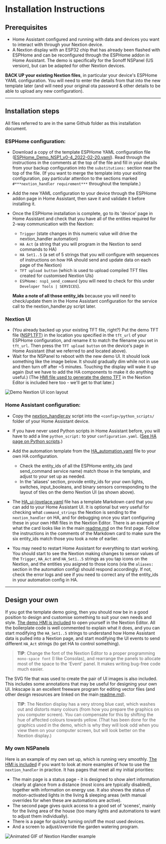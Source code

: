 # Installation Instructions

## Prerequisites
* Home Assistant configured and running with data and devices you want to interact with through your Nextion device.
* A Nextion display with an ESP32 chip that has already been flashed with ESPHome and can be reconfigured through the ESPHome addon in Home Assistant.  The demo is specifically for the Sonoff NSPanel (US version), but can be adapted for other Nextion devices.

**BACK UP your existing Nextion files**, in particular your device's ESPHome YAML configuration.  You will need to enter the details from that into the new template later (and will need your original ota password & other details to be able to upload any new configuration).

---

## Installation steps
All files referred to are in the same Github folder as this installation document.
### ESPHome configuration:
* Download a copy of the template ESPHome YAML configuration file ([ESPHome_Demo_NSP1_v0-4_2022-02-20.yaml](https://github.com/krizkontrolz/Home-Assistant-nextion_handler/blob/main/v0-4/ESPHome_Demo_NSP1_v0-4_2022-02-20.yaml)).  Read through the instructions in the comments at the top of the file and fill in your details from your backup configuration into the ```substitutions:``` section near the top of the file.  (If you want to merge the template into your exiting configuration, pay particular attention to the sections marked ```#***nextion_handler requirement***``` throughout the template.)
* Add the new YAML configuration to your device through the ESPHome addon page in Home Assistant, then save it and validate it before installing it.
* Once the ESPHome installation is complete, go to its 'device' page in Home Assistant and check that you have all of the entities required for 2-way communication with the Nextion:
  * ```Trigger``` (state changes in this numeric value will drive the nextion_handler automation)
  * ```HA Act``` (a string that you will program in the Nextion to send commands to HA)
  * ```HA Set1..5``` (a set of 5 strings that you will configure with sequences of instructions on how HA should send and update data on each page of the Nextion)
  * ```TFT upload button``` (which is used to upload compiled TFT files created for customised Nextion UIs)
  * ```ESPHome: nsp1_send_command``` (you will need to check for this under ```Developer Tools | SERVICES```).
  
  **Make a note of all those entity_ids** because you will need to check/update them in the Home Assistant configuration for the service call to the nextion_handler.py script later.

### Nextion UI

* (You already backed up your existing TFT file, right?) Put the demo TFT file ([NSP1.TFT](https://github.com/krizkontrolz/Home-Assistant-nextion_handler/blob/main/v0-4/nsp1.tft)) in the location you specified in the ```tft_url``` of your ESPHome configuration, and rename it to match the filename you set in ```tft_url```.  Then press the ```TFT upload button``` on the device's page in Home Assistant (that we referred to and located above).
* Wait for the NSPanel to reboot with the new demo UI.  It should look something like the image below.  It should gradually dim while not in use and then turn off after ~5 minutes.  Touching the display will wake it up again (but we have to add the HA components to make it do anything useful.) (The [HMI file used to generate the demo TFT](https://github.com/krizkontrolz/Home-Assistant-nextion_handler/blob/main/v0-4/Template_Demo_v0-4_2022-02-18.HMI) in the Nextion Editor is included here too - we'll get to that later.)

![Demo Nextion UI icon layout](https://github.com/krizkontrolz/Home-Assistant-nextion_handler/blob/main/v0-4/Demo_off.png)

### Home Assistant configuration:
* Copy the [nextion_handler.py](https://github.com/krizkontrolz/Home-Assistant-nextion_handler/blob/main/v0-4/nextion_handler.py) script into the ```<config>/python_scripts/``` folder of your Home Assistant device.
* If you have never used Python scripts in Home Assistant before, you will have to add a line ```python_script:``` to your ```configuration.yaml```.  ([See HA page on Python scripts](https://www.home-assistant.io/integrations/python_script/).)

* Add the automation template from the [HA_automation.yaml](https://github.com/krizkontrolz/Home-Assistant-nextion_handler/blob/main/v0-4/HA_automation.yaml) file to your own HA configuration.
  * Check the entity_ids of all the ESPHome entity_ids (and send_command service name) match those in the template, and adjust to your set up as needed.
  * In the 'aliases' section, provide entity_ids for your own lights, switches, input_booleans, and binary sensors corresponding to the layout of tiles on the demo Nextion UI (as shown above).

* The [HA_ui-lovelace.yaml](https://github.com/krizkontrolz/Home-Assistant-nextion_handler/blob/main/v0-4/HA_ui-lovelace.yaml) file has a template Markdown card that you can add to your Home Assistant UI.  It is optional but very useful for checking what ```command_strings``` the Nextion is sending to the ```nextion_handler``` on HA, and for debugging once you start configuring these in your own HMI files in the Nextion Editor.  There is an example of what the card looks like in the main [readme.md](https://github.com/krizkontrolz/Home-Assistant-nextion_handler/blob/main/README.md#examples-with-shorthand-notation) on the first page.  Follow the instructions in the comments of the Markdown card to make sure the six entity_ids match those you took a note of earlier.

* You may need to restart Home Assistant for everything to start working.  You should start to see the Nextion making changes to sensor values of the ```Trigger```, ```HA_Act``` and ```HA_Set1..5``` strings as you tap icons on the Nextion, and the entities you asigned to those icons (via the ```aliases:``` section in the automation config) should respond accordingly.  If not, check the error logs and see if you need to correct any of the entity_ids in your automation config in HA.  

---
## Design your own
If you got the template demo going, then you should now be in a good position to design and customise something to suit your own needs and style.  [The demo HMI is included](https://github.com/krizkontrolz/Home-Assistant-nextion_handler/blob/main/v0-4/Template_Demo_v0-4_2022-02-18.HMI) to open yourself in the Nextion Editor.  All the boilerplate code is well commented to explain what it does, and you can start modifying the ```HA_Set1..5``` strings to understand how Home Assistant data is pulled into a Nextion page, and start modifying the UI events to send different ```HA_Act``` strings (to get HA to control something).

>**TIP**: Change the font of the Nextion Editor to a proper programming ```mono-space font``` (I like Consolas), and rearrange the panels to allocate most of the space to the 'Event' panel.  It makes writing bug-free code much easier.

The SVG file that was used to create the pair of UI images is also included.  This includes some annotations that may be useful for designing your own UI.  Inkscape is an excellent freeware program for editing vector files (and other design resources are linked on the main [readme.md](https://github.com/krizkontrolz/Home-Assistant-nextion_handler/blob/main/README.md#credits--related-resources)).

>**TIP**: The Nextion display has a very strong blue cast, which washes out and distorts many colours (from how you prepare the graphics on you computer screen).  You can compensate for this by shifting the hue of affected colours towards yellow.  (That has been done for the graphics used in the demo, which is why they will look odd when you view them on your computer screen, but will look better on the Nextion display.)

### My own NSPanels
Here is an example of my own set up, which is running very smoothly.  [The HMI is included](https://github.com/krizkontrolz/Home-Assistant-nextion_handler/blob/main/v0-4/Working_Example_2022-02-18_v0-4.HMI) if you want to look at more examples of how to use the ```nextion_handler``` in practice.  It has pages that meet all my initial priorities:
* The main page is a status page - it is designed to show alert information clearly at glance from a distance (most icons are typically disabled), together with information on energy use.  It also shows the status of motion-activated lights in the living & sleeping areas (with manual overrides for when these are automations are active).
* The second page gives quick access to a good set of 'scenes', mainly for the living area of the house (too many lights and automations to want to adjust them individually).
* There is a page for quickly turning on/off the most used devices.
* And a screen to adjust/override the garden watering program.  

![Animated GIF of Nextion Handler example](https://github.com/krizkontrolz/Home-Assistant-nextion_handler/blob/main/v0-4/NextionHandlerExample.gif)

